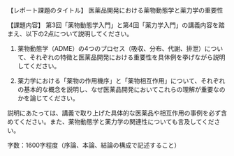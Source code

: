 【レポート課題のタイトル】
医薬品開発における薬物動態学と薬力学の重要性

【課題内容】
第3回「薬物動態学入門」と第4回「薬力学入門」の講義内容を踏まえ、以下の2点について説明してください。

1. 薬物動態学（ADME）の4つのプロセス（吸収、分布、代謝、排泄）について、それぞれの特徴と医薬品開発における重要性を具体例を挙げながら説明してください。

2. 薬力学における「薬物の作用機序」と「薬物相互作用」について、それぞれの基本的な概念を説明し、なぜ医薬品開発においてこれらの理解が重要なのかを論じてください。

説明にあたっては、講義で取り上げた具体的な医薬品や相互作用の事例を必ず含めてください。また、薬物動態学と薬力学の関連性についても言及してください。

字数：1600字程度（序論、本論、結論の構成で記述すること）